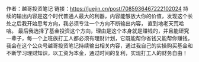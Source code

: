 
作者：越哥投资笔记
链接：https://juejin.cn/post/7085936467222102024
持续的输出内容是这个时代普通人最大的利器，内容能够放大你的价值，发现这个长处之后我开始思考方向，我必须专注一个方向不断输出内容，
   直到地老天荒哈哈。
最后我选择了基金投资这个方向，理由是这个本身就是赚钱的，并且能研究一辈子，每一个上班族打工人都必须有理财计划，它既能帮你省钱又能帮你赚钱，
我会在这个公众号越哥投资笔记持续输出相关内容，通过我自己的实操购买基金和不断学习理财知识，以工资为本金，通过时间的复利，实现打工人的财务自由！

